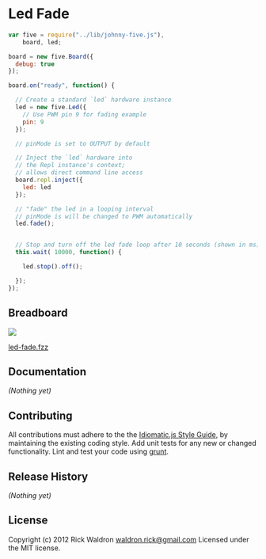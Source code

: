 # Led Fade

```javascript
var five = require("../lib/johnny-five.js"),
    board, led;

board = new five.Board({
  debug: true
});

board.on("ready", function() {

  // Create a standard `led` hardware instance
  led = new five.Led({
    // Use PWM pin 9 for fading example
    pin: 9
  });

  // pinMode is set to OUTPUT by default

  // Inject the `led` hardware into
  // the Repl instance's context;
  // allows direct command line access
  board.repl.inject({
    led: led
  });

  // "fade" the led in a looping interval
  // pinMode is will be changed to PWM automatically
  led.fade();


  // Stop and turn off the led fade loop after 10 seconds (shown in ms)
  this.wait( 10000, function() {

    led.stop().off();

  });
});

```

## Breadboard

<img src="https://raw.github.com/rwldrn/johnny-five/master/docs/breadboard/led-fade.png">

[led-fade.fzz](https://github.com/rwldrn/johnny-five/blob/master/docs/breadboard/led-fade.fzz)


## Documentation

_(Nothing yet)_









## Contributing
All contributions must adhere to the the [Idiomatic.js Style Guide](https://github.com/rwldrn/idiomatic.js),
by maintaining the existing coding style. Add unit tests for any new or changed functionality. Lint and test your code using [grunt](https://github.com/cowboy/grunt).

## Release History
_(Nothing yet)_

## License
Copyright (c) 2012 Rick Waldron <waldron.rick@gmail.com>
Licensed under the MIT license.
